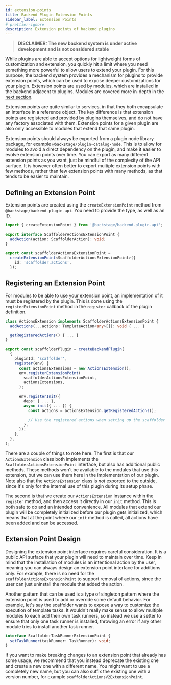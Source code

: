 ```yaml
---
id: extension-points
title: Backend Plugin Extension Points
sidebar_label: Extension Points
# prettier-ignore
description: Extension points of backend plugins
---
```


> **DISCLAIMER: The new backend system is under active development and is not considered stable**

While plugins are able to accept options for lightweight forms of customization and extension, you quickly hit a limit where you need something more powerful to allow users to extend your plugin. For this purpose, the backend system provides a mechanism for plugins to provide extension points, which can be used to expose deeper customizations for your plugin. Extension points are used by modules, which are installed in the backend adjacent to plugins. Modules are covered more in-depth in the [next section](./06-modules.md).

Extension points are quite similar to services, in that they both encapsulate an interface in a reference object. The key difference is that extension points are registered and provided by plugins themselves, and do not have any factory associated with them. Extension points for a given plugin are also only accessible to modules that extend that same plugin.

Extension points should always be exported from a plugin node library package, for example `@backstage/plugin-catalog-node`. This is to allow for modules to avoid a direct dependency on the plugin, and make it easier to evolve extension points over time. You can export as many different extension points as you want, just be mindful of the complexity of the API surface. It is however often better to export multiple extension points with few methods, rather than few extension points with many methods, as that tends to be easier to maintain.

## Defining an Extension Point

Extension points are created using the `createExtensionPoint` method from `@backstage/backend-plugin-api`. You need to provide the type, as well as an ID.

```ts
import { createExtensionPoint } from '@backstage/backend-plugin-api';

export interface ScaffolderActionsExtensionPoint {
  addAction(action: ScaffolderAction): void;
}

export const scaffolderActionsExtensionPoint =
  createExtensionPoint<ScaffolderActionsExtensionPoint>({
    id: 'scaffolder.actions',
  });
```

## Registering an Extension Point

For modules to be able to use your extension point, an implementation of it must be registered by the plugin. This is done using the `registerExtensionPoint` method in the `register` callback of the plugin definition.

```ts
class ActionsExtension implements ScaffolderActionsExtensionPoint {
  addActions(...actions: TemplateAction<any>[]): void { ... }

  getRegisteredActions() { ... }
}

export const scaffolderPlugin = createBackendPlugin(
  {
    pluginId: 'scaffolder',
    register(env) {
      const actionsExtensions = new ActionsExtension();
      env.registerExtensionPoint(
        scaffolderActionsExtensionPoint,
        actionsExtensions,
      );

      env.registerInit({
        deps: { ... },
        async init({ ... }) {
          const actions = actionsExtension.getRegisteredActions();

          // Use the registered actions when setting up the scaffolder ...
        },
      });
    },
  },
);
```

There are a couple of things to note here. The first is that our `ActionsExtension` class both implements the `ScaffolderActionsExtensionPoint` interface, but also has additional public methods. These methods won't be available to the modules that use this extension, but we can use them here in the implementation of our plugin. Note also that the `ActionsExtension` class is _not_ exported to the outside, since it's only for the internal use of this plugin during its setup phase.

The second is that we create our `ActionsExtension` instance within the `register` method, and then access it directly in our `init` method. This is both safe to do and an intended convenience. All modules that extend our plugin will be completely initialized before our plugin gets initialized, which means that at the point where our `init` method is called, all actions have been added and can be accessed.

## Extension Point Design

Designing the extension point interface requires careful consideration. It is a public API surface that your plugin will need to maintain over time. Keep in mind that the installation of modules is an intentional action by the user, meaning you can always design an extension point interface for additions only. For example, there is no need for the `scaffolderActionsExtensionPoint` to support removal of actions, since the user can just uninstall the module that added the action.

Another pattern that can be used is a type of singleton pattern where the extension point is used to add or override some default behavior. For example, let's say the scaffolder wants to expose a way to customize the execution of template tasks. It wouldn't really make sense to allow multiple modules to each add their own task runners, so instead we use a setter to ensure that only one task runner is installed, throwing an error if any other module tries to install another task runner.

```ts
interface ScaffolderTaskRunnerExtensionPoint {
  setTaskRunner(taskRunner: TaskRunner): void;
}
```

If you want to make breaking changes to an extension point that already has some usage, we recommend that you instead deprecate the existing one and create a new one with a different name. You might want to use a completely new name, but you can also suffix the existing one with a version number, for example `scaffolderActionsV2ExtensionPoint`.
